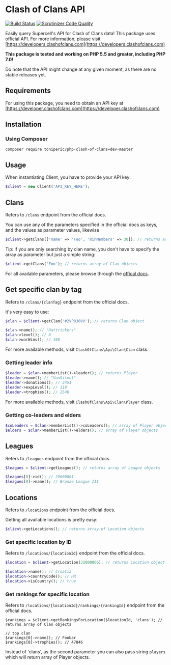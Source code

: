 # Clash of Clans API

[![Build Status](https://travis-ci.org/toniperic/php-clash-of-clans.svg?branch=master)](https://travis-ci.org/toniperic/php-clash-of-clans)
[![Scrutinizer Code Quality](https://scrutinizer-ci.com/g/toniperic/php-clash-of-clans/badges/quality-score.png?b=master)](https://scrutinizer-ci.com/g/toniperic/php-clash-of-clans/?branch=master)

Easily query Supercell's API for Clash of Clans data!
This package uses official API. For more information, please visit [https://developers.clashofclans.com](https://developers.clashofclans.com)


**This package is tested and working on PHP 5.5 and greater, including PHP 7.0!**

Do note that the API might change at any given moment, as there are no stable releases yet.

## Requirements
For using this package, you need to obtain an API key at [https://developer.clashofclans.com](https://developer.clashofclans.com)

## Installation
### Using Composer
```
composer require toniperic/php-clash-of-clans=dev-master
```

## Usage
When instantiating Client, you have to provide your API key:

```php
$client = new Client('API_KEY_HERE');
```

## Clans
Refers to `/clans` endpoint from the official docs.

You can use any of the parameters specified in the official docs as keys, and the values as parameter values, likewise
```php
$client->getClans(['name' => 'Foo', 'minMembers' => 30]); // returns array of Clan objects
```
Tip: if you are only searching by clan name, you don't have to specify the array as parameter but just a simple string:
```php
$client->getClans('Foo'); // returns array of Clan objects
```

For all available parameters, please browse through the [offical docs](https://developer.clashofclans.com).



## Get specific clan by tag
Refers to `/clans/{clanTag}` endpoint from the official docs.

It's very easy to use:
```php
$clan = $client->getClan('#2VP0J0VV'); // returns Clan object

$clan->name(); // "Hattrickers"
$clan->level(); // 8
$clan->warWins(); // 168
```

For more available methods, visit `ClashOfClans\Api\Clan\Clan` class.


### Getting leader info
```php
$leader = $clan->memberList()->leader(); // returns Player
$leader->name(); // "VanSilent"
$leader->donations(); // 3451
$leader->expLevel(); // 118
$leader->trophies(); // 2548

```
For more available methods, visit `ClashOfClans\Api\Clan\Player` class.

### Getting co-leaders and elders
```php
$coLeaders = $clan->memberList()->coLeaders(); // array of Player objects
$elders = $clan->memberList()->elders(); // array of Player objects
```

## Leagues
Refers to `/leagues` endpoint from the official docs.
```php
$leagues = $client->getLeagues(); // returns array of League objects

$leagues[0]->id(); // 29000001
$leagues[0]->name(); // Bronze League III
```

## Locations
Refers to `/locations` endpoint from the official docs.

Getting all available locations is pretty easy:
```php
$client->getLocations(); // returns array of Location objects
```

### Get specific location by ID
Refers to `/locations/{locationId}` endpoint from the official docs.

```php
$location = $client->getLocation(32000066); // returns Location object

$location->name(); // Croatia
$location->countryCode(); // HR
$location->isCountry(); // true
```

### Get rankings for specific location
Refers to `/locations/{locationId}/rankings/{rankingId}` endpoint from the official docs.

```
$rankings = $client->getRankingsForLocation($locationId, 'clans'); // returns array of Clan objects

// top clan
$rankings[0]->name(); // Foobar
$rankings[0]->trophies(); // 47846
```
Instead of 'clans', as the second parameter you can also pass string `players` which will return array of Player objects.


